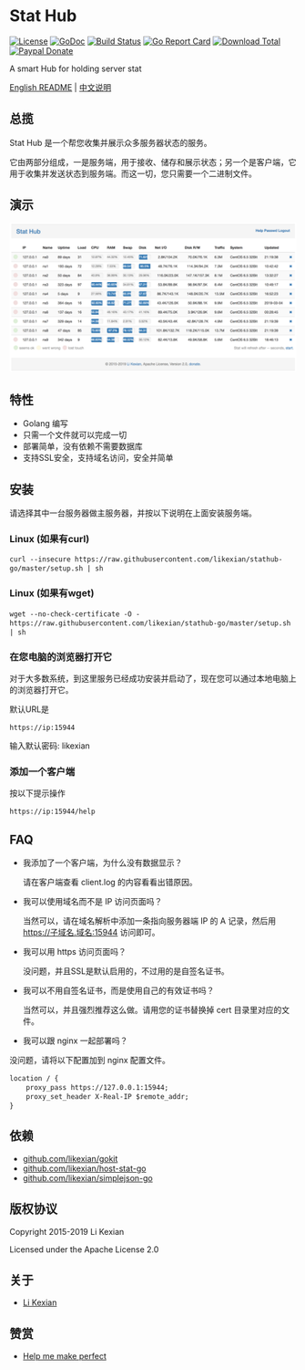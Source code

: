 # Stat Hub

[![License](https://img.shields.io/badge/license-Apache%202.0-blue.svg)](LICENSE)
[![GoDoc](https://godoc.org/github.com/likexian/stathub-go?status.svg)](https://godoc.org/github.com/likexian/stathub-go)
[![Build Status](https://travis-ci.org/likexian/stathub-go.svg?branch=master)](https://travis-ci.org/likexian/stathub-go)
[![Go Report Card](https://goreportcard.com/badge/github.com/likexian/stathub-go)](https://goreportcard.com/report/github.com/likexian/stathub-go)
[![Download Total](https://img.shields.io/github/downloads/likexian/stathub-go/total.svg)](https://github.com/likexian/stathub-go/releases)
[![Paypal Donate](https://img.shields.io/badge/donate-PayPal-green.svg)](https://www.paypal.com/cgi-bin/webscr?cmd=_s-xclick&hosted_button_id=VXJZTJEZTLUM8)

A smart Hub for holding server stat

[English README](README.md) | [中文说明](README-ZH.md)

## 总揽

Stat Hub 是一个帮您收集并展示众多服务器状态的服务。

它由两部分组成，一是服务端，用于接收、储存和展示状态；另一个是客户端，它用于收集并发送状态到服务端。而这一切，您只需要一个二进制文件。

## 演示

![demo](doc/demo.png)

## 特性

- Golang 编写
- 只需一个文件就可以完成一切
- 部署简单，没有依赖不需要数据库
- 支持SSL安全，支持域名访问，安全并简单

## 安装

请选择其中一台服务器做主服务器，并按以下说明在上面安装服务端。

### Linux (如果有curl)

    curl --insecure https://raw.githubusercontent.com/likexian/stathub-go/master/setup.sh | sh

### Linux (如果有wget)

    wget --no-check-certificate -O - https://raw.githubusercontent.com/likexian/stathub-go/master/setup.sh | sh

### 在您电脑的浏览器打开它

对于大多数系统，到这里服务已经成功安装并启动了，现在您可以通过本地电脑上的浏览器打开它。

默认URL是

    https://ip:15944

输入默认密码: likexian

### 添加一个客户端

按以下提示操作

    https://ip:15944/help

## FAQ

- 我添加了一个客户端，为什么没有数据显示？

    请在客户端查看 client.log 的内容看看出错原因。

- 我可以使用域名而不是 IP 访问页面吗？

    当然可以，请在域名解析中添加一条指向服务器端 IP 的 A 记录，然后用 https://子域名.域名:15944 访问即可。

- 我可以用 https 访问页面吗？

    没问题，并且SSL是默认启用的，不过用的是自签名证书。

- 我可以不用自签名证书，而是使用自己的有效证书吗？

    当然可以，并且强烈推荐这么做。请用您的证书替换掉 cert 目录里对应的文件。

- 我可以跟 nginx 一起部署吗？

没问题，请将以下配置加到 nginx 配置文件。

    location / {
        proxy_pass https://127.0.0.1:15944;
        proxy_set_header X-Real-IP $remote_addr;
    }

## 依赖

- [github.com/likexian/gokit](https://github.com/likexian/gokit)
- [github.com/likexian/host-stat-go](https://github.com/likexian/host-stat-go)
- [github.com/likexian/simplejson-go](https://github.com/likexian/simplejson-go)

## 版权协议

Copyright 2015-2019 Li Kexian

Licensed under the Apache License 2.0

## 关于

- [Li Kexian](https://www.likexian.com/)

## 赞赏

- [Help me make perfect](https://www.likexian.com/donate/)
